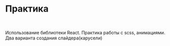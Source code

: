 <h1>Практика</h1>

<br/>

<p>
    Использование библиотеки React. Практика работы с scss, анимациями. Два варианта создания слайдера(карусели)
</p>